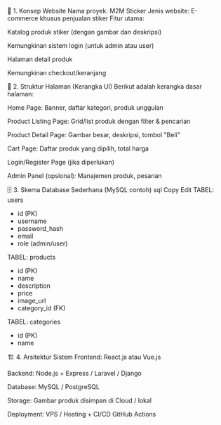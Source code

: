 🔧 1. Konsep Website
Nama proyek: M2M Sticker
Jenis website: E-commerce khusus penjualan stiker
Fitur utama:

Katalog produk stiker (dengan gambar dan deskripsi)

Kemungkinan sistem login (untuk admin atau user)

Halaman detail produk

Kemungkinan checkout/keranjang

🧱 2. Struktur Halaman (Kerangka UI)
Berikut adalah kerangka dasar halaman:

Home Page: Banner, daftar kategori, produk unggulan

Product Listing Page: Grid/list produk dengan filter & pencarian

Product Detail Page: Gambar besar, deskripsi, tombol "Beli"

Cart Page: Daftar produk yang dipilih, total harga

Login/Register Page (jika diperlukan)

Admin Panel (opsional): Manajemen produk, pesanan

🗄️ 3. Skema Database Sederhana (MySQL contoh)
sql
Copy
Edit
TABEL: users
- id (PK)
- username
- password_hash
- email
- role (admin/user)

TABEL: products
- id (PK)
- name
- description
- price
- image_url
- category_id (FK)

TABEL: categories
- id (PK)
- name

🏗️ 4. Arsitektur Sistem
Frontend: React.js atau Vue.js

Backend: Node.js + Express / Laravel / Django

Database: MySQL / PostgreSQL

Storage: Gambar produk disimpan di Cloud / lokal

Deployment: VPS / Hosting + CI/CD GitHub Actions
